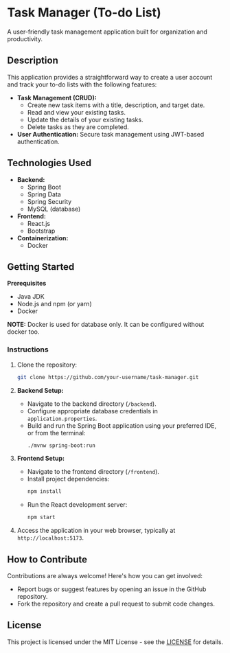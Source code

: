 # Task Manager (To-do List) 

A user-friendly task management application built for organization and productivity. 

## Description
This application provides a straightforward way to create a user account and track your to-do lists with the following features:

* **Task Management (CRUD):** 
    * Create new task items with a title, description, and target date.
    * Read and view your existing tasks.
    * Update the details of your existing tasks.
    * Delete tasks as they are completed.
* **User Authentication:** Secure task management using JWT-based authentication.

## Technologies Used
* **Backend:**
    * Spring Boot
    * Spring Data
    * Spring Security
    * MySQL (database)
* **Frontend:**
    * React.js
    * Bootstrap
* **Containerization:**
    * Docker

## Getting Started

**Prerequisites**

* Java JDK 
* Node.js and npm (or yarn)
* Docker

**NOTE:** Docker is used for database only. It can be configured without docker too.

### **Instructions**

1. Clone the repository:
   ```bash
   git clone https://github.com/your-username/task-manager.git
   ```

2. **Backend Setup:**
   * Navigate to the backend directory (`/backend`).
   * Configure appropriate database credentials in `application.properties`.
   * Build and run the Spring Boot application using your preferred IDE, or from the terminal:
     ```bash
     ./mvnw spring-boot:run 
     ```

3. **Frontend Setup:**
   * Navigate to the frontend directory (`/frontend`).
   * Install project dependencies:
     ```bash
     npm install 
     ```
   * Run the React development server:
     ```bash
     npm start
     ```

4. Access the application in your web browser, typically at `http://localhost:5173`.

## How to Contribute

Contributions are always welcome! Here's how you can get involved:

* Report bugs or suggest features by opening an issue in the GitHub repository.
* Fork the repository and create a pull request to submit code changes.

## License

This project is licensed under the MIT License - see the [LICENSE](LICENSE) for details.
